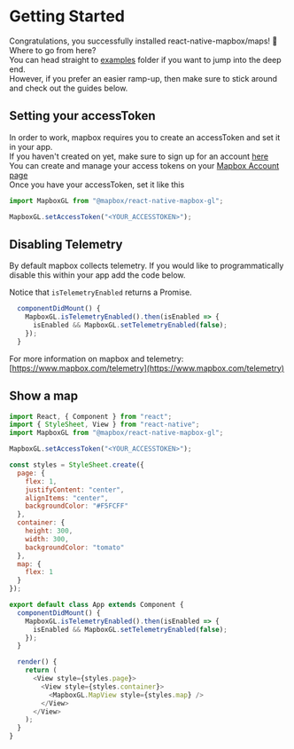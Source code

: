 # Getting Started
Congratulations, you successfully installed react-native-mapbox/maps! 🎉  
Where to go from here?  
You can head straight to [examples](/example) folder if you want to jump into the deep end.  
However, if you prefer an easier ramp-up, then make sure to stick around and check out the guides below. 

## Setting your accessToken
In order to work, mapbox requires you to create an accessToken and set it in your app.  
If you haven't created on yet, make sure to sign up for an account [here](https://www.mapbox.com/signup/)  
You can create and manage your access tokens on your [Mapbox Account page](https://www.mapbox.com/account/)  
Once you have your accessToken, set it like this

```js
import MapboxGL from "@mapbox/react-native-mapbox-gl";

MapboxGL.setAccessToken("<YOUR_ACCESSTOKEN>");
```

## Disabling Telemetry
By default mapbox collects telemetry.
If you would like to programmatically disable this within your app add the code below.

Notice that `isTelemetryEnabled` returns a Promise.

```js
  componentDidMount() {
    MapboxGL.isTelemetryEnabled().then(isEnabled => {
      isEnabled && MapboxGL.setTelemetryEnabled(false);
    });
  }
```
For more information on mapbox and telemetry: [https://www.mapbox.com/telemetry](https://www.mapbox.com/telemetry)

## Show a map
```js
import React, { Component } from "react";
import { StyleSheet, View } from "react-native";
import MapboxGL from "@mapbox/react-native-mapbox-gl";

MapboxGL.setAccessToken("<YOUR_ACCESSTOKEN>");

const styles = StyleSheet.create({
  page: {
    flex: 1,
    justifyContent: "center",
    alignItems: "center",
    backgroundColor: "#F5FCFF"
  },
  container: {
    height: 300,
    width: 300,
    backgroundColor: "tomato"
  },
  map: {
    flex: 1
  }
});

export default class App extends Component {
  componentDidMount() {
    MapboxGL.isTelemetryEnabled().then(isEnabled => {
      isEnabled && MapboxGL.setTelemetryEnabled(false);
    });
  }

  render() {
    return (
      <View style={styles.page}>
        <View style={styles.container}>
          <MapboxGL.MapView style={styles.map} />
        </View>
      </View>
    );
  }
}
```